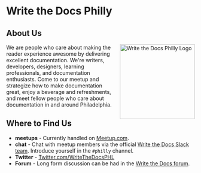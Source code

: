 Write the Docs Philly
===========================

## About Us

<img src="/_static/img/logos/writethedocsphl-logo.png" style="margin:0 0 20px 20px;width:200px;max-width:100%;float:right;" alt="Write the Docs Philly Logo" />

We are people who care about making the reader experience awesome by delivering excellent documentation. We're writers, developers, designers, learning professionals, and documentation enthusiasts. Come to our meetup and strategize how to make documentation great, enjoy a beverage and refreshments, and meet fellow people who care about documentation in and around Philadelphia.

## Where to Find Us

- **meetups** - Currently handled on [Meetup.com](https://www.meetup.com/WriteTheDocsPHL/).
- **chat** - Chat with meetup members via the official [Write the Docs Slack team](http://slack.writethedocs.org/). Introduce yourself in the `#philly` channel.
- **Twitter** - [Twitter.com/WriteTheDocsPHL](https://twitter.com/WriteTheDocsPHL)
- **Forum** - Long form discussion can be had in the [Write the Docs forum](http://forum.writethedocs.org/c/meetups).
